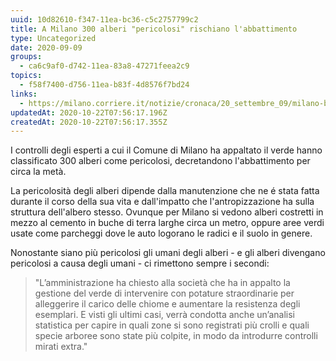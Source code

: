 ```yaml
---
uuid: 10d82610-f347-11ea-bc36-c5c2757799c2
title: A Milano 300 alberi "pericolosi" rischiano l'abbattimento
type: Uncategorized
date: 2020-09-09
groups:
  - ca6c9af0-d742-11ea-83a8-47271feea2c9
topics:
  - f58f7400-d756-11ea-b83f-4d8576f7bd24
links:
  - https://milano.corriere.it/notizie/cronaca/20_settembre_09/milano-battaglia-alberi-pericolanti-300-sorvegliati-speciali-57e870c8-f25c-11ea-86fc-7fbaee355822.shtml
updatedAt: 2020-10-22T07:56:17.196Z
createdAt: 2020-10-22T07:56:17.355Z
---
```


I controlli degli esperti a cui il Comune di Milano ha appaltato il verde hanno classificato 300 alberi come pericolosi, decretandono l'abbattimento per circa la metà.

La pericolosità degli alberi dipende dalla manutenzione che ne é stata fatta durante il corso della sua vita e dall'impatto che l'antropizzazione ha sulla struttura dell'albero stesso.
Ovunque per Milano si vedono alberi costretti in mezzo al cemento in buche di terra larghe circa un metro, oppure aree verdi usate come parcheggi dove le auto logorano le radici e il suolo in genere.

Nonostante siano più pericolosi gli umani degli alberi - e gli alberi divengano pericolosi a causa degli umani - ci rimettono sempre i secondi:

> "L’amministrazione ha chiesto alla società che ha in appalto la gestione del verde di intervenire con potature straordinarie per alleggerire il carico delle chiome e aumentare la resistenza degli esemplari. E visti gli ultimi casi, verrà condotta anche un’analisi statistica per capire in quali zone si sono registrati più crolli e quali specie arboree sono state più colpite, in modo da introdurre controlli mirati extra."
